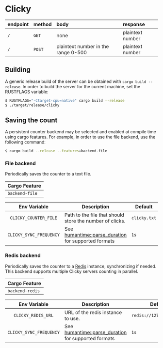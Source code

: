 # Clicky

endpoint | method | body | response
--|:--|:--|:--
`/`|`GET`| none | plaintext number
`/`|`POST`| plaintext number in the range 0-500 | plaintext number

## Building
A generic release build of the server can be obtained with `cargo build --release`.
In order to build the server for the current machine, set the RUSTFLAGS variable:

```bash
$ RUSTFLAGS="-Ctarget-cpu=native" cargo build --release
$ ./target/release/clicky
```

## Saving the count
A persistent counter backend may be selected and enabled at compile time using cargo features. For example, in order to use the file backend, use the following command:

```bash
$ cargo build --release --features=backend-file
```

### File backend
Periodically saves the counter to a text file.

| Cargo Feature   |
| --------------- |
| `backend-file`  |

| Env Variable | Description | Default |
| :----------: | -------- | ------- |
| `CLICKY_COUNTER_FILE` | Path to the file that should store the number of clicks. | `clicky.txt` |
| `CLICKY_SYNC_FREQUENCY` | See [humantime::parse_duration](https://docs.rs/humantime/latest/humantime/fn.parse_duration.html) for supported formats | `1s` |


### Redis backend
Periodically saves the counter to a [Redis](https://redis.com/) instance, synchronizing if needed. This backend supports multiple Clicky servers counting in parallel.

| Cargo Feature   |
| --------------- |
| `backend-redis`  |

| Env Variable | Description | Default |
| :----------: | -------- | ------- |
| `CLICKY_REDIS_URL` | URL of the redis instance to use. | `redis://127.0.0.1:6379` |
| `CLICKY_SYNC_FREQUENCY` | See [humantime::parse_duration](https://docs.rs/humantime/latest/humantime/fn.parse_duration.html) for supported formats | `1s` |
